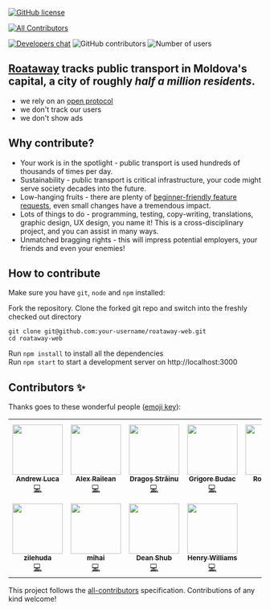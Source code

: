 [![GitHub license](https://img.shields.io/github/license/roataway/roataway-web)](https://github.com/roataway/roataway-web/blob/main/LICENSE)
<!-- ALL-CONTRIBUTORS-BADGE:START - Do not remove or modify this section -->
[![All Contributors](https://img.shields.io/badge/all_contributors-11-orange.svg?style=flat-square)](#contributors-)
<!-- ALL-CONTRIBUTORS-BADGE:END -->
[![Developers chat](https://img.shields.io/badge/zulip-join_developer_chat-blue.svg)](https://roataway.zulipchat.com/)
![GitHub contributors](https://img.shields.io/github/contributors/roataway/roataway-web)
![Number of users](https://img.shields.io/badge/users-%3C500K-brightgreen)

## [Roataway](https://roataway.md) tracks public transport in Moldova's capital, a city of roughly _half a million residents_.

- we rely on an [open protocol](https://github.com/roataway/api-documentation)
- we don't track our users
- we don't show ads

## Why contribute?
- Your work is in the spotlight - public transport is used hundreds of thousands of times per day.
- Sustainability - public transport is critical infrastructure, your code might serve society decades into the future.
- Low-hanging fruits - there are plenty of [beginner-friendly feature requests](https://github.com/roataway/roataway-web/issues?q=is%3Aissue+is%3Aopen+label%3A%22good+first+issue%22), even small changes have a tremendous impact.
- Lots of things to do - programming, testing, copy-writing, translations, graphic design, UX design, you name it! This is a cross-disciplinary project, and you can assist in many ways.
- Unmatched bragging rights - this will impress potential employers, your friends and even your enemies!



## How to contribute

Make sure you have `git`, `node` and `npm` installed:

Fork the repository. Clone the forked git repo and switch into the freshly checked out directory

```shell
git clone git@github.com:your-username/roataway-web.git
cd roataway-web
```

Run `npm install` to install all the dependencies   
Run `npm start` to start a development server on http://localhost:3000


## Contributors ✨

Thanks goes to these wonderful people ([emoji key](https://allcontributors.org/docs/en/emoji-key)):

<!-- ALL-CONTRIBUTORS-LIST:START - Do not remove or modify this section -->
<!-- prettier-ignore-start -->
<!-- markdownlint-disable -->
<table>
  <tr>
    <td align="center"><a href="https://iamandrewluca.com/"><img src="https://avatars.githubusercontent.com/u/1881266?v=4?s=100" width="100px;" alt=""/><br /><sub><b>Andrew Luca</b></sub></a><br /><a href="https://github.com/roataway/roataway-web/commits?author=iamandrewluca" title="Code">💻</a></td>
    <td align="center"><a href="http://railean.net/"><img src="https://avatars.githubusercontent.com/u/295338?v=4?s=100" width="100px;" alt=""/><br /><sub><b>Alex Railean</b></sub></a><br /><a href="https://github.com/roataway/roataway-web/commits?author=ralienpp" title="Code">💻</a></td>
    <td align="center"><a href="https://strdr4605.github.io"><img src="https://avatars.githubusercontent.com/u/16056918?v=4?s=100" width="100px;" alt=""/><br /><sub><b>Dragoș Străinu</b></sub></a><br /><a href="https://github.com/roataway/roataway-web/commits?author=strdr4605" title="Code">💻</a></td>
    <td align="center"><a href="https://www.linkedin.com/in/budac-grigore/"><img src="https://avatars.githubusercontent.com/u/26489713?v=4?s=100" width="100px;" alt=""/><br /><sub><b>Grigore Budac</b></sub></a><br /><a href="https://github.com/roataway/roataway-web/commits?author=grigorebudac" title="Code">💻</a></td>
    <td align="center"><a href="http://roataway.md"><img src="https://avatars.githubusercontent.com/u/48152696?v=4?s=100" width="100px;" alt=""/><br /><sub><b>Roata Wăy</b></sub></a><br /><a href="https://github.com/roataway/roataway-web/commits?author=roata" title="Code">💻</a></td>
    <td align="center"><a href="https://github.com/dasshield"><img src="https://avatars.githubusercontent.com/u/29631512?v=4?s=100" width="100px;" alt=""/><br /><sub><b>Igor Vitcovschii</b></sub></a><br /><a href="https://github.com/roataway/roataway-web/commits?author=dasshield" title="Code">💻</a></td>
    <td align="center"><a href="https://github.com/hendaoui"><img src="https://avatars.githubusercontent.com/u/6974404?v=4?s=100" width="100px;" alt=""/><br /><sub><b>Heni Hendaoui</b></sub></a><br /><a href="https://github.com/roataway/roataway-web/commits?author=hendaoui" title="Code">💻</a></td>
  </tr>
  <tr>
    <td align="center"><a href="https://github.com/zilehuda"><img src="https://avatars.githubusercontent.com/u/16688852?v=4?s=100" width="100px;" alt=""/><br /><sub><b>zilehuda</b></sub></a><br /><a href="https://github.com/roataway/roataway-web/commits?author=zilehuda" title="Code">💻</a></td>
    <td align="center"><a href="https://github.com/andonimihai"><img src="https://avatars.githubusercontent.com/u/15650185?v=4?s=100" width="100px;" alt=""/><br /><sub><b>mihai</b></sub></a><br /><a href="https://github.com/roataway/roataway-web/commits?author=andonimihai" title="Code">💻</a></td>
    <td align="center"><a href="https://github.com/deanshub"><img src="https://avatars.githubusercontent.com/u/2688676?v=4?s=100" width="100px;" alt=""/><br /><sub><b>Dean Shub</b></sub></a><br /><a href="https://github.com/roataway/roataway-web/commits?author=deanshub" title="Code">💻</a></td>
    <td align="center"><a href="https://www.linkedin.com/in/henryjw/"><img src="https://avatars.githubusercontent.com/u/3443648?v=4?s=100" width="100px;" alt=""/><br /><sub><b>Henry Williams</b></sub></a><br /><a href="https://github.com/roataway/roataway-web/commits?author=henryjw" title="Code">💻</a></td>
  </tr>
</table>

<!-- markdownlint-restore -->
<!-- prettier-ignore-end -->

<!-- ALL-CONTRIBUTORS-LIST:END -->

This project follows the [all-contributors](https://github.com/all-contributors/all-contributors) specification. Contributions of any kind welcome!